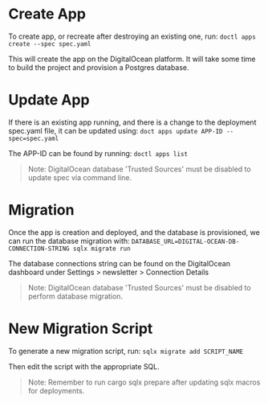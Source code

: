 # Create App
To create app, or recreate after destroying an existing one, run:
`doctl apps create --spec spec.yaml`

This will create the app on the DigitalOcean platform. It will take some time to build the project and provision
a Postgres database.


# Update App
If there is an existing app running, and there is a change to the deployment spec.yaml file, it can be updated using:
`doct apps update APP-ID --spec=spec.yaml`

The APP-ID can be found by running:
`doctl apps list`

> Note: DigitalOcean database 'Trusted Sources' must be disabled to update spec via command line.


# Migration
Once the app is creation and deployed, and the database is provisioned, we can run the database migration with:
`DATABASE_URL=DIGITAL-OCEAN-DB-CONNECTION-STRING sqlx migrate run`

The database connections string can be found on the DigitalOcean dashboard under
Settings > newsletter > Connection Details

> Note: DigitalOcean database 'Trusted Sources' must be disabled to perform database migration.


# New Migration Script
To generate a new migration script, run:
`sqlx migrate add SCRIPT_NAME`

Then edit the script with the appropriate SQL.



> Note: Remember to run cargo sqlx prepare after updating sqlx macros for deployments.
